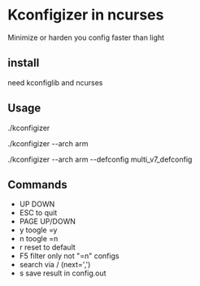 # Kconfigizer in ncurses

Minimize or harden you config faster than light

## install
need kconfiglib and ncurses

## Usage
./kconfigizer

./kconfigizer --arch arm

./kconfigizer --arch arm --defconfig multi_v7_defconfig

## Commands
* UP DOWN
* ESC to quit
* PAGE UP/DOWN
* y toogle =y
* n toogle =n
* r reset to default
* F5 filter only not "=n" configs
* search via / (next=',')
* s save result in config.out
